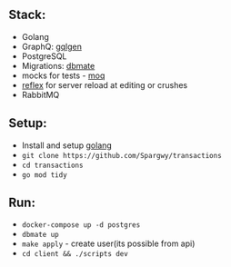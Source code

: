 
## Stack:
- Golang
- GraphQ: [gqlgen](github.com/99designs/gqlgen)
- PostgreSQL
- Migrations: [dbmate](https://github.com/amacneil/dbmate)
- mocks for tests - [moq](github.com/matryer/moq)
- [reflex](https://github.com/cespare/reflex) for server reload at editing or crushes
- RabbitMQ

## Setup:
- Install and setup [golang](https://go.dev/)
- `git clone https://github.com/Spargwy/transactions`
- `cd transactions`
- `go mod tidy`

## Run:
- `docker-compose up -d postgres`
- `dbmate up`
- `make apply` - create user(its possible from api)
- `cd client && ./scripts dev`